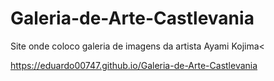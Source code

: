 # Galeria-de-Arte-Castlevania
Site onde coloco galeria de imagens da artista Ayami Kojima&lt;

https://eduardo00747.github.io/Galeria-de-Arte-Castlevania
